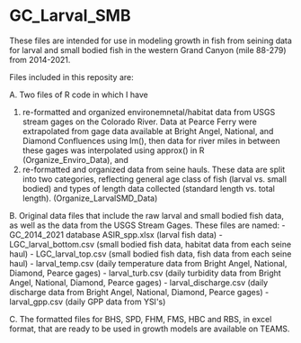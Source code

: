 # GC_Larval_SMB

These files are intended for use in modeling growth in fish from seining data for larval and small bodied fish in the western Grand Canyon (mile 88-279) from 2014-2021. 

Files included in this reposity are:

A. Two files of R code in which I have 
  1. re-formatted and organized environemnetal/habitat data from USGS stream gages on the Colorado River. Data at Pearce Ferry were extrapolated from gage data available at Bright Angel, National, and Diamond Confluences using lm(), then data for river miles in between these gages was interpolated using approx() in R  (Organize_Enviro_Data), and
  2. re-formatted and organized data from seine hauls. These data are split into two categories, reflecting general age class of fish (larval vs. small bodied) and types of length data collected (standard length vs. total length). (Organize_LarvalSMD_Data)
  
B. Original data files that include the raw larval and small bodied fish data, as well as the data from the USGS Stream Gages. These files are named:
    - GC_2014_2021 database ASIR_spp.xlsx (larval fish data)
    - LGC_larval_bottom.csv (small bodied fish data, habitat data from each seine haul)
    - LGC_larval_top.csv (small bodied fish data, fish data from each seine haul)
    - larval_temp.csv (daily temperature data from Bright Angel, National, Diamond, Pearce gages)
    - larval_turb.csv (daily turbidity data from Bright Angel, National, Diamond, Pearce gages)
    - larval_discharge.csv (daily discharge data from Bright Angel, National, Diamond, Pearce gages)
    - larval_gpp.csv (daily GPP data from YSI's)

C. The formatted files for BHS, SPD, FHM, FMS, HBC and RBS, in excel format, that are ready to be used in growth models are available on TEAMS.
